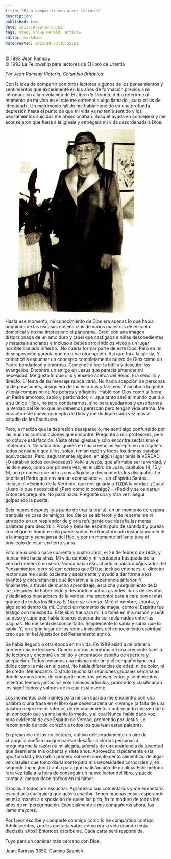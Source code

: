 ```yaml
---
title: "Para compartir con otros lectores"
description: 
published: true
date: 2023-10-29T10:55:6Z
tags: Study Group Herald, article
editor: markdown
dateCreated: 2023-10-23T10:55:6Z
---
```


<p class="v-card v-sheet theme--light grey lighten-3 px-2">© 1993 Jean Ramsay<br>© 1993 La Fellowship para lectores de El libro de Urantia</p>


_Por Jean Ramsay_
_Victoria, Columbia Británica_

Con la idea de compartir con otros lectores algunos de los pensamientos y sentimientos que experimenté en los años de formación previos a mi introducción a la revelación de _El Libro de Urantia_, debo referirme al momento de mi vida en el que me enfrenté a algo llamado , «una crisis de identidad». Un matrimonio fallido me había hundido en una profunda depresión hasta el punto de que mi vida ya no tenía sentido y los pensamientos suicidas me obsesionaban. Busqué ayuda en consejería y me aconsejaron que fuera a la iglesia y entregara mi vida desordenada a Dios.

<figure id="Figure_1" class="image urantiapedia image-style-align-right">
<img src="/image/article/Study_Group_Herald/Jean_Ramsay.jpg">
</figure>

Hasta ese momento, mi conocimiento de Dios era apenas lo que había adquirido de las escasas enseñanzas de varios maestros de escuela dominical y no me impresionó el panorama. Crecí con una imagen distorsionada de un amo duro y cruel que castigaba a niñas desobedientes y mataba a ancianos e incluso a bebés arrojándolos vivos a un lugar horrible llamado Infierno. ¡No quería formar parte de este Dios! Pero en mi desesperación parecía que no tenía otra opción. Así que fui a la iglesia. Y comencé a escuchar un concepto completamente nuevo de Dios como un Padre bondadoso y amoroso. Comencé a leer la biblia y descubrí los evangelios. Encontré un amigo en Jesús que parecía entender mi necesidad. Me gustó lo que dijo y enseñó acerca del Reino. Era sencillo y directo. El tema de su mensaje nunca varió. No hacía acepción de personas ni de posesiones, ni siquiera de los escribas y fariseos. Y amaba a la gente y tenía compasión de los pobres y afligidos. Habló con Dios como si fuera un Padre amoroso, sabio y perdonador, «...que tanto amó al mundo que dio a su único Hijo», no para condenarnos, sino para ayudarnos y enseñarnos la Verdad del Reino que no debemos perezcan pero tengan vida eterna. Me encantó este nuevo concepto de Dios y me dediqué cada vez más al estudio de las Escrituras.

Pero, a medida que la depresión desapareció, me sentí algo confundido por las muchas contradicciones que encontré. Pregunté a mis profesores, pero no obtuve satisfacción. Visité otras iglesias y sólo encontré sectarismo e intolerancia. No había dos iguales en sus creencias excepto en un aspecto; todos pensaban que ellos, solos, tenían razón y todos los demás estaban equivocados. Pero, seguramente alguien, en algún lugar tenía la VERDAD. ¿O estaban todos equivocados? Volví a Jesús, que afirmaba ser la verdad, y leí de nuevo, como por primera vez, en el Libro de Juan, capítulos 14, 15 y 16, una promesa que hizo a sus afligidos y desconcertados discípulos. Le pediría al Padre que enviara un «consolador»... un «Espíritu Santo»... incluso el «Espíritu de la Verdad», que nos guiaría a <ins>TODA</ins> la verdad. ¡Guau! ¡Justo lo que necesitaba! ¿Pero cómo lo consigo? - «Pedid y se os dará.» Entonces pregunté. No pasó nada. Pregunté una y otra vez. Seguí golpeando la puerta.

Seis meses después (y a punto de tirar la toalla), en un momento de espera tranquila en casa de amigos, los Cielos se abrieron y de repente me vi atrapado en un resplandor de gloria refulgente que desafía las meras palabras para describir. Probé y bebí del espíritu puro de santidad y pureza con el que el hombre sólo puede soñar. Fui transformado instantáneamente a la imagen y semejanza del Hijo, y por un momento brillante tuve el privilegio de estar en tierra santa.

Esto me sucedió hace cuarenta y cuatro años, el 26 de febrero de 1948, y nunca miré hacia atrás. Mi vida cambió y mi verdadera búsqueda de la verdad comenzó en serio. Nunca había escuchado la palabra «Ajustador del Pensamiento», pero sé con certeza que Él fue, incluso entonces, el director rector que me cuidó paciente y sabiamente y ayudó a dar forma a los eventos y circunstancias que llevaron a la experiencia anterior. Y finalmente, a través de mucho aprendizaje, escucha y seguimiento de la luz, después de haber leído y devorado muchos grandes libros de devotos y dedicados buscadores de la verdad, me encontré cara a cara con el más grande de todos los libros, _El Libro de Urantia_. Miré el nombre, Urantia, y algo sonó dentro de mí. Conocí un momento de magia, como el Espíritu fue testigo con mi espíritu. Este libro fue para mí. Lo tomé en mis manos y sentí su peso y supe que había tesoros esperando ser reclamados entre las páginas. No me sentí desconcertado. Simplemente lo sabía y sabía que lo sabía. Y, en algún lugar de los reinos invisibles del conocimiento espiritual, creo que mi fiel Ajustador del Pensamiento sonrió.

Se había llegado a otra época en mi vida. En 1989 asistí a mi primera conferencia de lectores. Conocí a otros miembros de una creciente familia de lectores y encontré un cálido y encantador espíritu de apertura y aceptación. Todos teníamos una misma opinión y el compañerismo era dulce como la miel en el panal. No había diferencias de edad, ni de color, ni de credo. Me encantó. Disfruto mucho las reuniones grupales semanales donde somos libres de compartir nuestros pensamientos y sentimientos mientras leemos juntos los voluminosos artículos, probando y clasificando los significados y valores de lo que está escrito.

Los momentos culminantes para mí son cuando me encuentro con una palabra o una frase en el libro que desencadena un «twang» (a falta de una palabra mejor) en mi interior, de reconocimiento, confirmando una verdad o un concepto que ya me había formado, y al cual Nunca había dado voz, pura evidencia de ese Espíritu de Verdad, prometido por Jesús. Lo recomiendo de todo corazón a todos los que lean estas palabras.

En presencia de los no lectores, cultivo deliberadamente un aire de «tranquila confianza» que parece desafiar a ciertas personas a preguntarme la razón de mi alegría, además de una apariencia de juventud que desmiente mis ochenta y siete años. Aprovecho rápidamente esta oportunidad y les hablo primero sobre el complemento alimenticio de algas verdiazules que tomo diariamente para mis necesidades corporales y, en segundo lugar, ¡leo Urantia para gran satisfacción de mi alma! Este método rara vez falla a la hora de conseguir un nuevo lector del libro, y puedo contar al menos doce trofeos en mi haber.

Gracias a todos por escuchar. Agradezco sus comentarios y me encantaría escuchar a cualquiera que quiera escribir. Tengo muchas cosas esperando en mi almacén a disposición de quien las pida, fruto maduro de todos los años de mi peregrinación. Especialmente a mis compañeros ahora, los llamo mayores.

Por favor escribe y comparte conmigo como lo he compartido contigo. Adolescentes, ¿no les gustaría saber cómo era la vida cuando tenía dieciséis años? Entonces escríbeme. Cada carta será respondida.

Tuyo para un caminar más cercano con Dios.

Jean-Ramsay
3850, Camino Saanich

<br style="clear:both;"/>

